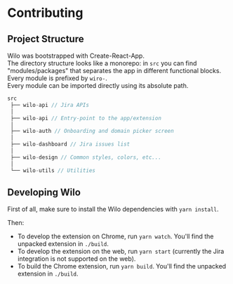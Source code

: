 # Contributing

## Project Structure

Wilo was bootstrapped with Create-React-App.  
The directory structure looks like a monorepo: in `src` you can find "modules/packages" that separates the app in different functional blocks.  
Every module is prefixed by `wiro-`.  
Every module can be imported directly using its absolute path.

```javascript
src
 ├── wilo-api // Jira APIs
 │
 ├── wilo-api // Entry-point to the app/extension
 │
 ├── wilo-auth // Onboarding and domain picker screen
 │
 ├── wilo-dashboard // Jira issues list
 │
 ├── wilo-design // Common styles, colors, etc...
 │
 └── wilo-utils // Utilities
```

## Developing Wilo

First of all, make sure to install the Wilo dependencies with `yarn install`.

Then:

- To develop the extension on Chrome, run `yarn watch`. You'll find the unpacked extension in `./build`.
- To develop the extension on the web, run `yarn start` (currently the Jira integration is not supported on the web).
- To build the Chrome extension, run `yarn build`. You'll find the unpacked extension in `./build`.
